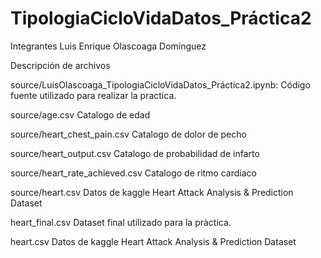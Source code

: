 # TipologiaCicloVidaDatos_Práctica2

Integrantes
Luis Enrique Olascoaga Domínguez


Descripción de archivos

source/LuisOlascoaga_TipologiaCicloVidaDatos_Práctica2.ipynb: Código fuente utilizado para realizar la practica.

source/age.csv													Catalogo de edad

source/heart_chest_pain.csv										Catalogo de dolor de pecho

source/heart_output.csv											Catalogo de probabilidad de infarto

source/heart_rate_achieved.csv									Catalogo de ritmo cardiaco

source/heart.csv												Datos de kaggle Heart Attack Analysis & Prediction Dataset

heart_final.csv													Dataset final utilizado para la pràctica.

heart.csv														Datos de kaggle Heart Attack Analysis & Prediction Dataset
